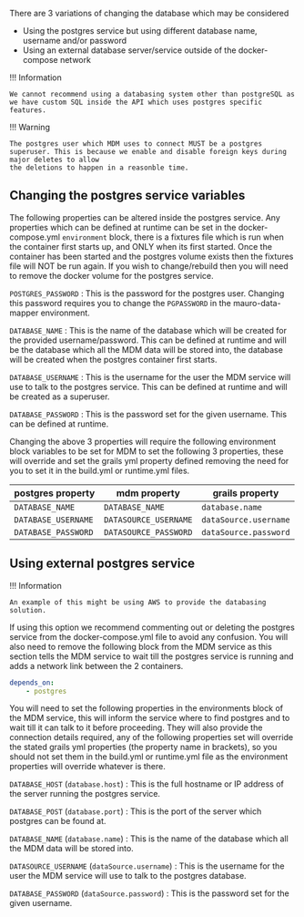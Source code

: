 There are 3 variations of changing the database which may be considered

* Using the postgres service but using different database name, username and/or password
* Using an external database server/service outside of the docker-compose network

!!! Information
    
    We cannot recommend using a databasing system other than postgreSQL as we have custom SQL inside the API which uses postgres specific features. 

!!! Warning

    The postgres user which MDM uses to connect MUST be a postgres superuser. This is because we enable and disable foreign keys during major deletes to allow
    the deletions to happen in a reasonble time.

## Changing the postgres service variables

The following properties can be altered inside the postgres service.
Any properties which can be defined at runtime can be set in the docker-compose.yml `environment` block,
there is a fixtures file which is run when the container first starts up, and ONLY when its first started. 
Once the container has been started and the postgres volume exists then the fixtures file will NOT be run again.
If you wish to change/rebuild then you will need to remove the docker volume for the postgres service.

`POSTGRES_PASSWORD`
: This is the password for the postgres user. Changing this password requires you to change the `PGPASSWORD` in the mauro-data-mapper environment.

`DATABASE_NAME`
: This is the name of the database which will be created for the provided username/password.
This can be defined at runtime and will be the database which all the MDM data will be stored into, the database will be created when the postgres container first starts.

`DATABASE_USERNAME`
: This is the username for the user the MDM service will use to talk to the postgres service. 
This can be defined at runtime and will be created as a superuser. 

`DATABASE_PASSWORD`
: This is the password set for the given username.
This can be defined at runtime.

Changing the above 3 properties will require the following environment block variables to be set for MDM to set the following 3 properties, 
these will override and set the grails yml property defined removing the need for you to set it in the build.yml or runtime.yml files.

| postgres property | mdm property | grails property |
|---|---|---|
| `DATABASE_NAME` | `DATABASE_NAME` | `database.name` |
| `DATABASE_USERNAME` | `DATASOURCE_USERNAME` | `dataSource.username` | 
| `DATABASE_PASSWORD` | `DATASOURCE_PASSWORD` | `dataSource.password` |


## Using external postgres service

!!! Information

    An example of this might be using AWS to provide the databasing solution.

If using this option we recommend commenting out or deleting the postgres service from the docker-compose.yml file to avoid any confusion.
You will also need to remove the following block from the MDM service as this section tells the MDM service to wait till the postgres service is running
and adds a network link between the 2 containers.

```yaml
depends_on:
    - postgres
```

You will need to set the following properties in the environments block of the MDM service,
this will inform the service where to find postgres and to wait till it can talk to it before proceeding.
They will also provide the connection details required, any of the following properties set will override the stated grails yml properties (the property name in brackets),
so you should not set them in the build.yml or runtime.yml file as the environment properties will override whatever is there.

`DATABASE_HOST` (`database.host`)
: This is the full hostname or IP address of the server running the postgres service.

`DATABASE_POST` (`database.port`)
: This is the port of the server which postgres can be found at.

`DATABASE_NAME` (`database.name`)
: This is the name of the database which all the MDM data will be stored into.

`DATASOURCE_USERNAME` (`dataSource.username`)
: This is the username for the user the MDM service will use to talk to the postgres database.

`DATABASE_PASSWORD` (`dataSource.password`)
: This is the password set for the given username.

